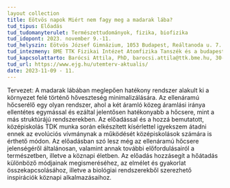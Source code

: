 ```yaml
---
layout collection
title: Eötvös napok Miért nem fagy meg a madarak lába?
tud_tipus: Előadás
tud_tudomanyterulet: Természettudományok, fizika, biofizika
tud_idopont: 2023. november 9.-11.
tud_helyszin: Eötvös József Gimnázium, 1053 Budapest, Reáltanoda u. 7.
tud_intezmeny: BME TTK Fizikai Intézet Atomfizika Tanszék és a budapesti Eötvös József Gimnázium 
tud_kapcsolattarto: Barócsi Attila, PhD, barocsi.attila@ttk.bme.hu, 30-8550-414
tud_url: https://www.ejg.hu/utemterv-aktualis/
date: 2023-11-09 - 11.
---
```

Tervezet: A madarak lábában meglepően hatékony rendszer alakult ki a környezet felé történő hőveszteség minimalizálására. Az ellenáramú hőcserélő egy olyan rendszer, ahol a két áramló közeg áramlási iránya ellentétes egymással és ezáltal jelentősen hatékonyabb a hőcsere, mint a más struktúrájú rendszerekben. Az előadással és a hozzá bemutatott, középiskolás TDK munka során elkészített kísérlettel igyekszem átadni ennek az evolúciós vívmánynak a működését középiskolások számára is érthető módon. Az előadásban szó lesz még az ellenáramú hőcsere jelenségéről általánosan, valamint annak további előfordulásairól a természetben, illetve a köznapi életben. Az előadás hozzásegít a hőátadás különböző módjainak megismeréséhez, az elmélet és gyakorlat összekapcsolásához, illetve a biológiai rendszerekből szerezhető inspirációk köznapi alkalmazásaihoz.